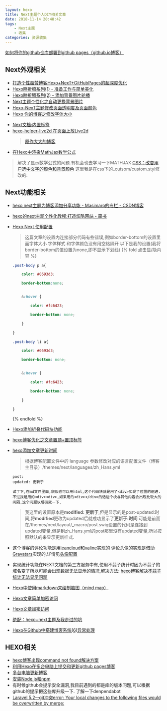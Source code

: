 ```yaml
---
layout: hexo
title: Next主题个人DIY相关文章
date: 2018-11-14 20:48:42
tags: 
	- Next主题
	- 收集
categories: 资源收集
---
```

[如何将你的github仓库部署到github pages（github.io博客）](https://www.cnblogs.com/wanliyuan/p/5673622.html)
## Next外观相关
* [打造个性超赞博客Hexo+NexT+GitHubPages的超深度优化](https://reuixiy.github.io/technology/computer/computer-aided-art/2017/06/09/hexo-next-optimization.html)
* [Hexo瞎折腾系列(1) - 准备工作与简单美化](https://www.cnblogs.com/yulinlewis/p/9348024.html)
* [Hexo瞎折腾系列(2) - 添加背景图片轮播](https://blog.csdn.net/lewky_liu/article/details/81149140)
* [Next主题个性化之自动更换背景图片](https://blog.csdn.net/mango_haoming/article/details/78473243)
* [Hexo-NexT主题修改页面透明度及页面颜色](https://liujunzhou.cn/2018/8/16/page-background/)
* [Hexo 你的博客之修改字体大小](https://www.jianshu.com/p/02fbd409988c)

<!-- more -->

* [Next文档:内置标签](http://theme-next.iissnan.com/tag-plugins.html)
* [hexo-helper-live2d 在页面上放Live2d](https://github.com/EYHN/hexo-helper-live2d/blob/master/README.zh-CN.md)
 	>[原作大大的博客](https://huaji8.top/post/live2d-plugin-2.0/)
* [在Hexo中渲染MathJax数学公式](https://www.jianshu.com/p/7ab21c7f0674)
>解决了显示数学公式的问题.有机会也去学习一下MATHJAX
[CSS：改变用户选中文字的颜色和背景颜色](https://blog.csdn.net/qq_31164127/article/details/76147571)
>这里我是在css下的_cutsom/custom.styl修改的.
## Next功能相关
* [hexo next主题为博客添加分享功能 - Masimaro的专栏 - CSDN博客](https://blog.csdn.net/lanuage/article/details/78991798)
* [hexo的next主题个性化教程:打造炫酷网站 - 简书](https://www.jianshu.com/p/f054333ac9e6)
* [Hexo Next 使用配置](https://www.jianshu.com/p/7614e8a173f5)
	>这篇文章的设置内连接部分代码有些错误,例如border-bottom的设置里面字体大小 字体样式 和字体颜色没有用空格隔开
	以下是我的设置(我将border-bottom的值设置为none,即不显示下划线)
	{% fold 点击显/隐内容 %}
	```css
	.post-body p a{

		color: #0593d3;

		border-bottom:none;


		&:hover {

			color: #fc6423;

			border-bottom: none;

		}

	}

	.post-body li a{

		color: #0593d3;

		border-bottom: none;


		&:hover {

			color: #fc6423;

			border-bottom: none;

		}

	}

	```
	{% endfold %}
* [Hexo添加折叠代码块功能](https://www.cnblogs.com/woshimrf/p/hexo-fold-block.html)
* [hexo博客优化之文章置顶+置顶标签](https://blog.csdn.net/qwerty200696/article/details/79010629)
* [hexo添加文章更新时间](https://www.jianshu.com/p/ae3a0666e998)
	>根据博客配置文件中的 language 参数修改对应的语言配置文件（博客主目录）/themes/next/languages/zh_Hans.yml

	```
	post:
	updated: 更新于

	试了下,在md文件里面,貌似也可以用html,这个代码块就是用了<div>实现了位置的缩进.
	不过我是用的<div><div>,如果用的<div></div>的话这个块与其他内容会出现比较大的间隔,这个问题以后研究一下.
	```
	

	>我这里的设置原本是**modified: 更新于**,但是显示的是post-updated:时间,将**modified**更改为updated后就成功显示了**更新于:时间**
	可能是前面在/themes/next/layout/_macro/post.swig设置的代码是连接到updated变量,但是到zh_Hans.yml的post那里没有updated变量,所以按照默认的来显示更新样式.

* 这个博客的评论功能是用[leancloud](https://leancloud.cn/)和[valine](https://valine.js.org)实现的
评论头像的实现是借助[Gravatars](https://en.gravatar.com/)实现的,详情见[头像配置](https://valine.js.org/avatar.html)

* 实现统计功能在NEXT文档的第三方服务中有,使用不蒜子统计时因为不蒜子的域名变了所以可能会出现数据无法显示的情况,解决方法:
[hexo博客解决不蒜子统计无法显示问题](https://www.jianshu.com/p/fd3accaa2ae0)

* [Hexo中使用markdown来绘制脑图（mind map）](https://qsli.github.io/2017/01/01/markdown-mindmap/)
* [Hexo文章简单加密访问](https://blog.csdn.net/Lancelot_Lewis/article/details/53422901)
* [Hexo文章加密访问](https://www.jianshu.com/p/e4203ee066e5)
* [绝配：hexo+next主题及我走过的坑](https://www.jianshu.com/p/21c94eb7bcd1)
* [Hexo在Github中搭建博客系统(6)异常处理](https://blog.csdn.net/chwshuang/article/details/52350559)

## HEXO相关
* [hexo博客出现command not found解决方案](https://blog.csdn.net/whjkm/article/details/42675579)
* [利用Hexo在多台电脑上提交和更新github pages博客](https://www.jianshu.com/p/0b1fccce74e0)
* [多台电脑更新博客](https://otakurice.github.io/2018/07/23/%E5%A4%9A%E5%8F%B0%E7%94%B5%E8%84%91%E6%9B%B4%E6%96%B0%E5%8D%9A%E5%AE%A2/)
* [安装Node.js和npm](https://www.liaoxuefeng.com/wiki/1022910821149312/1023025597810528)  
* 有时候github会提示安全漏洞,我目前遇到的都是库的版本问题,可以根据github的提示把这些库升级一下.
  了解一下denpendabot
* [Laravel 5.2--git冲突error: Your local changes to the following files would be overwritten by merge:](https://www.bbsmax.com/A/QV5ZD7NZzy/)